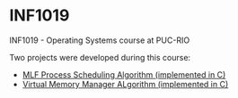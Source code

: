 # INF1019
INF1019 - Operating Systems course at PUC-RIO

Two projects were developed during this course:

- [MLF Process Scheduling Algorithm (implemented in C)](https://github.com/gabriel-cantergiani/INF1019-Operating-Systems/tree/master/Trabalho%201%20-%20Escalonador%20MLF)
- [Virtual Memory Manager ALgorithm (implemented in C)](https://github.com/gabriel-cantergiani/INF1019-Operating-Systems/tree/master/Trabalho%202)
